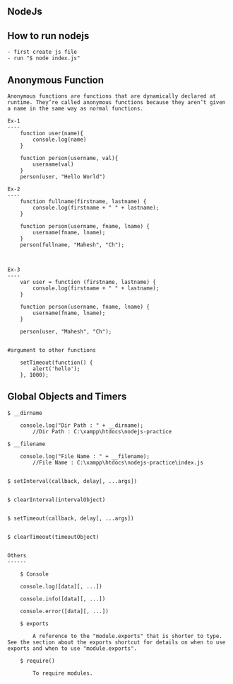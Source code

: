 ## NodeJs

## How to run nodejs

    - first create js file
    - run "$ node index.js"


## Anonymous Function

    Anonymous functions are functions that are dynamically declared at runtime. They’re called anonymous functions because they aren’t given a name in the same way as normal functions.

    Ex-1
    ----
        function user(name){
            console.log(name)
        }

        function person(username, val){
            username(val)
        }
        person(user, "Hello World")

    Ex-2
    ----
        function fullname(firstname, lastname) {
            console.log(firstname + " " + lastname);
        }

        function person(username, fname, lname) {
            username(fname, lname);
        }
        person(fullname, "Mahesh", "Ch");



    Ex-3
    ----
        var user = function (firstname, lastname) {
            console.log(firstname + " " + lastname);
        }

        function person(username, fname, lname) {
            username(fname, lname);
        }

        person(user, "Mahesh", "Ch");


    #argument to other functions

        setTimeout(function() {
            alert('hello');
        }, 1000);


## Global Objects and Timers

    $ __dirname

        console.log("Dir Path : " + __dirname);
            //Dir Path : C:\xampp\htdocs\nodejs-practice

    $ __filename

        console.log("File Name : " + __filename);
            //File Name : C:\xampp\htdocs\nodejs-practice\index.js
    

    $ setInterval(callback, delay[, ...args])


    $ clearInterval(intervalObject)


    $ setTimeout(callback, delay[, ...args])


    $ clearTimeout(timeoutObject)


    Others
    ------

        $ Console

        console.log([data][, ...])

        console.info([data][, ...])

        console.error([data][, ...])

        $ exports

            A reference to the "module.exports" that is shorter to type. See the section about the exports shortcut for details on when to use exports and when to use "module.exports".

        $ require()

            To require modules.

